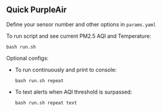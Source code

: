 ## Quick PurpleAir

Define your sensor number and other options in `params.yaml`

To run script and see current PM2.5 AQI and Temperature:

`bash run.sh`

Optional configs:

- To run continuously and print to console:

    `bash run.sh repeat` 
- To text alerts when AQI threshold is surpassed:

    `bash run.sh repeat text`
